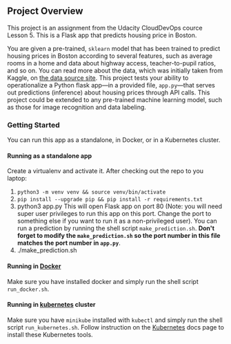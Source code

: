 [![<yaredd>](https://circleci.com/<gh>/<yaredd>/<udacityDevOps>.svg?style=svg)](https://app.circleci.com/pipelines/github/yaredd/udacityDevOps)

## Project Overview

This project is an assignment from the Udacity CloudDevOps cource Lesson 5.
This is a Flask app that predicts housing price in Boston.

You are given a pre-trained, `sklearn` model that has been trained to predict housing prices in Boston according to several features, such as average rooms in a home and data about highway access, teacher-to-pupil ratios, and so on. You can read more about the data, which was initially taken from Kaggle, on [the data source site](https://www.kaggle.com/c/boston-housing). This project tests your ability to operationalize a Python flask app—in a provided file, `app.py`—that serves out predictions (inference) about housing prices through API calls. This project could be extended to any pre-trained machine learning model, such as those for image recognition and data labeling.

### Getting Started

You can run this app as a standalone, in Docker, or in a Kubernetes cluster.

#### Running as a standalone app

Create a virtualenv and activate it. After checking out the repo to you laptop:

1. `python3 -m venv venv && source venv/bin/activate`
2. `pip install --upgrade pip && pip install -r requirements.txt`
3. python3 app.py
   This will open Flask app on port 80 (Note: you will need super user privileges to run this app on this port. Change the port to something else if you want to run it as a non-privileged user). You can run a prediction by running the shell script `make_prediction.sh`. **Don't forget to modify the `make_prediction.sh` so the port number in this file matches the port number in `app.py`**.
4. ./make_prediction.sh

#### Running in [Docker](https://docker.io)

Make sure you have installed docker and simply run the shell script `run_docker.sh`.

#### Running in [kubernetes](https://kubernetes.io/) cluster

Make sure you have `minikube` installed with `kubectl` and simply run the shell script `run_kubernetes.sh`. Follow instruction on the [Kubernetes](https://kubernetes.io/docs/tasks/tools/) docs page to install these Kubernetes tools.
